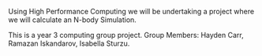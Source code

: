 Using High Performance Computing we will be undertaking a project where we will calculate an N-body Simulation.

This is a year 3 computing group project.
Group Members: Hayden Carr, Ramazan Iskandarov, Isabella Sturzu.
